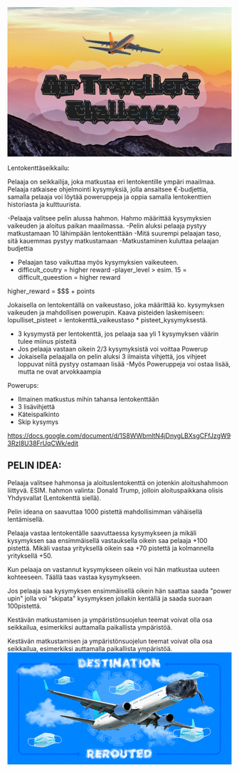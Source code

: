 ![alt text](https://raw.githubusercontent.com/Konsta00/Air-Travellers-Challenge/main/images/LOGO.png)                      
                                                                                                                                                    
Lentokenttäseikkailu:

Pelaaja on seikkailija, joka matkustaa eri lentokentille ympäri maailmaa. Pelaaja ratkaisee ohjelmointi kysymyksiä, jolla ansaitsee €-budjettia, samalla pelaaja voi löytää poweruppeja ja oppia samalla lentokenttien historiasta ja kulttuurista. 

-Pelaaja valitsee pelin alussa hahmon. Hahmo määrittää kysymyksien vaikeuden ja aloitus paikan maailmassa. 
-Pelin aluksi pelaaja pystyy matkustamaan 10 lähimpään lentokenttään
-Mitä suurempi pelaajan taso, sitä kauemmas pystyy matkustamaan
-Matkustaminen kuluttaa pelaajan budjettia
- Pelaajan taso vaikuttaa myös kysymyksien vaikeuteen.
- difficult_coutry  = higher reward
-player_level > esim. 15 = difficult_queestion = higher reward


higher_reward = $$$ + points

Jokaisella on lentokentällä on vaikeustaso, joka määrittää ko. kysymyksen vaikeuden ja mahdollisen powerupin. 
Kaava pisteiden laskemiseen: lopulliset_pisteet = lentokenttä_vaikeustaso * pisteet_kysymyksestä.
- 3 kysymystä per lentokenttä, jos pelaaja saa yli 1 kysymyksen väärin tulee miinus pisteitä
- Jos pelaaja vastaan oikein 2/3 kysymyksistä voi voittaa Powerup
- Jokaisella pelaajalla on pelin aluksi 3 ilmaista vihjettä, jos vihjeet loppuvat niitä pystyy ostamaan lisää
-Myös Poweruppeja voi ostaa lisää, mutta ne ovat arvokkaampia

Powerups:
- Ilmainen matkustus mihin tahansa lentokenttään
- 3 lisävihjettä
- Käteispalkinto
- Skip kysymys

https://docs.google.com/document/d/1S8WWbmltN4jDnygLBXsgCFfJzgW93RzI8U38FrUqCWk/edit

PELIN IDEA:
--------------
Pelaaja valitsee hahmonsa ja aloituslentokenttä on jotenkin aloitushahmoon liittyvä. ESIM. hahmon valinta: Donald Trump,
jolloin aloituspaikkana olisis Yhdysvallat (Lentokenttä siellä).

Pelin ideana on saavuttaa 1000 pistettä mahdollisimman vähäisellä lentämisellä.

Pelaaja vastaa lentokentälle saavuttaessa kysymykseen ja mikäli kysymyksen saa ensimmäisellä vastauksella oikein
saa pelaaja +100 pistettä. Mikäli vastaa yrityksellä oikein saa +70 pistettä ja kolmannella yrityksellä +50.

Kun pelaaja on vastannut kysymykseen oikein voi hän matkustaa uuteen kohteeseen. Täällä taas vastaa kysymykseen.

Jos pelaaja saa kysymyksen ensimmäisellä oikein hän saattaa saada "power upin" jolla voi "skipata" kysymyksen jollakin
kentällä ja saada suoraan 100pistettä. 

Kestävän matkustamisen ja ympäristönsuojelun teemat voivat olla osa seikkailua, esimerkiksi auttamalla paikallista ympäristöä.


Kestävän matkustamisen ja ympäristönsuojelun teemat voivat olla osa seikkailua, esimerkiksi auttamalla paikallista ympäristöä.
![alt text](https://github.com/Konsta00/Air-Travellers-Challenge/blob/main/images/BANNER_X_SNAKE.png)
                                                                                    

                                                                                                                              
                                                                                                                              
